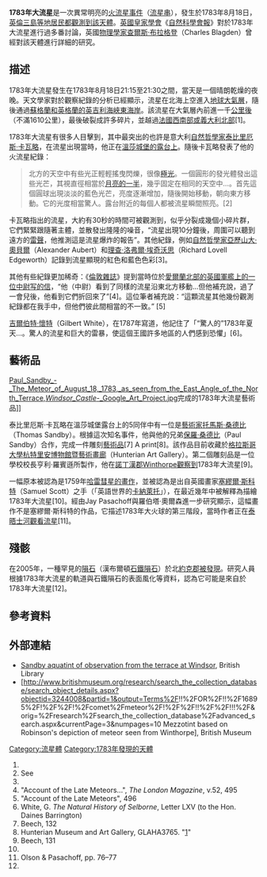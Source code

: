 **1783年大流星**是一次異常明亮的[火流星事件](../Page/火流星.md "wikilink")（[流星串](../Page/流星串.md "wikilink")），發生於1783年8月18日，[英倫三島等地居民都觀測到該](https://zh.wikipedia.org/wiki/英倫三島 "wikilink")[天體](../Page/天體.md "wikilink")。[英國皇家學會](https://zh.wikipedia.org/wiki/英國皇家學會 "wikilink")《[自然科學會報](https://zh.wikipedia.org/wiki/自然科學會報 "wikilink")》對於1783年大流星進行過多番討論，英國[物理學家](https://zh.wikipedia.org/wiki/物理學家 "wikilink")[查爾斯·布拉格登](https://zh.wikipedia.org/wiki/查爾斯·布拉格登 "wikilink")（Charles
Blagden）曾經對該天體進行詳細的研究。

## 描述

1783年大流星發生在1783年8月18日21:15至21:30之間，當天是一個晴朗乾燥的夜晚。天文學家對於觀察紀錄的分析已經顯示，流星在北海上空進入[地球](../Page/地球.md "wikilink")[大氣層](https://zh.wikipedia.org/wiki/大氣層 "wikilink")，隨後通過[蘇格蘭和](../Page/蘇格蘭.md "wikilink")[英格蘭的](https://zh.wikipedia.org/wiki/英格蘭 "wikilink")[英吉利海峽東海岸](https://zh.wikipedia.org/wiki/英吉利海峽 "wikilink")。該流星在大氣層內前進一千[公里後](../Page/公里.md "wikilink")（不滿1610公里），最後破裂成許多碎片，並越過[法國西南部或](https://zh.wikipedia.org/wiki/法國 "wikilink")[義大利北部](https://zh.wikipedia.org/wiki/義大利 "wikilink")\[1\]。

1783年大流星有很多人目擊到，其中最突出的也許是意大利[自然哲學家](https://zh.wikipedia.org/wiki/自然哲學 "wikilink")[泰比里厄斯·卡瓦略](https://zh.wikipedia.org/wiki/泰比里厄斯·卡瓦略 "wikilink")，在流星出現當時，他正在[溫莎城堡的露台上](../Page/溫莎城堡.md "wikilink")。隨後卡瓦略發表了他的火流星紀錄：

> 北方的天空中有些光正輕輕搖曳閃爍，很像[極光](https://zh.wikipedia.org/wiki/極光 "wikilink")。一個圓形的發光體發出這些光芒，其視直徑相當於[月亮的一半](https://zh.wikipedia.org/wiki/月亮 "wikilink")，幾乎固定在相同的天空中...。首先這個圓球出現淡淡的藍色光芒，亮度逐漸增加，隨後開始移動，朝向東方移動。它的光度相當驚人。露台附近的每個人都被流星瞬間照亮。\[2\]

卡瓦略指出的流星，大約有30秒的時間可被觀測到，似乎分裂成幾個小碎片群，它們緊緊跟隨著主體，並散發出隆隆的噪音，“流星出現10分鐘後，周圍可以聽到遠方的[雷聲](../Page/雷.md "wikilink")，他推測這是流星爆炸的報告”。其他紀錄，例如[自然哲學家](https://zh.wikipedia.org/wiki/自然哲學 "wikilink")[亞歷山大·奧貝爾](https://zh.wikipedia.org/wiki/亞歷山大·奧貝爾 "wikilink")（Alexander
Aubert）和[理查·洛弗爾·埃奇沃思](https://zh.wikipedia.org/wiki/理查·洛弗爾·埃奇沃思 "wikilink")（Richard
Lovell Edgeworth）記錄到流星顯現的紅色和藍色色彩\[3\]。

其他有些紀錄更加稀奇：《[倫敦雜誌](https://zh.wikipedia.org/wiki/倫敦雜誌 "wikilink")》提到當時位於[愛爾蘭北部的](https://zh.wikipedia.org/wiki/愛爾蘭 "wikilink")[英國](https://zh.wikipedia.org/wiki/英國 "wikilink")[軍艦上的一位中尉写的信](https://zh.wikipedia.org/wiki/軍艦 "wikilink")，“他（中尉）看到了同樣的流星沿東北方移動...但他補充說，過了一會兒後，他看到它們折回來了”\[4\]。這位筆者補充說：“這顆流星其他幾份觀測紀錄都在我手中，但他們彼此間相當的不一致。”
\[5\]

[吉爾伯特·懷特](https://zh.wikipedia.org/wiki/吉爾伯特·懷特 "wikilink")（Gilbert
White），在1787年寫道，他記住了「“驚人的”1783年夏天...。驚人的流星和巨大的雷暴，使這個王國許多地區的人們感到恐懼」\[6\]。

## 藝術品

[Paul_Sandby_-_The_Meteor_of_August_18,_1783,_as_seen_from_the_East_Angle_of_the_North_Terrace,_Windsor_Castle_-_Google_Art_Project.jpg](https://zh.wikipedia.org/wiki/File:Paul_Sandby_-_The_Meteor_of_August_18,_1783,_as_seen_from_the_East_Angle_of_the_North_Terrace,_Windsor_Castle_-_Google_Art_Project.jpg "fig:Paul_Sandby_-_The_Meteor_of_August_18,_1783,_as_seen_from_the_East_Angle_of_the_North_Terrace,_Windsor_Castle_-_Google_Art_Project.jpg")完成的1783年大流星藝術品\]\]

泰比里厄斯·卡瓦略在溫莎城堡露台上的5同伴中有一位是[藝術家](https://zh.wikipedia.org/wiki/藝術家 "wikilink")[托馬斯·桑德比](https://zh.wikipedia.org/wiki/托馬斯·桑德比 "wikilink")（Thomas
Sandby）。根據這次知名事件，他與他的兄弟[保羅·桑德比](https://zh.wikipedia.org/wiki/保羅·桑德比 "wikilink")（Paul
Sandby）合作，完成一件雕刻[藝術品](https://zh.wikipedia.org/wiki/藝術品 "wikilink")\[7\]
A
print\[8\]。該作品目前收藏於[格拉斯哥大學](../Page/格拉斯哥大學.md "wikilink")[杭特里安博物館暨藝術畫廊](https://zh.wikipedia.org/wiki/杭特里安博物館暨藝術畫廊 "wikilink")（Hunterian
Art
Gallery）。第二個雕刻品是一位學校校長亨利·羅賓遜所製作，他在[諾丁漢郡Winthorpe觀察到](../Page/諾丁漢郡.md "wikilink")1783年大流星\[9\]。

一幅原本被認為是1759年[哈雷彗星的畫作](../Page/哈雷彗星.md "wikilink")，並被認為是出自英國畫家[塞繆爾·斯科特](https://zh.wikipedia.org/wiki/塞繆爾·斯科特 "wikilink")（Samuel
Scott）之手（「英語世界的[卡納萊托](https://zh.wikipedia.org/wiki/卡納萊托 "wikilink")」），在最近幾年中被解釋為描繪1783年大流星\[10\]。經由Jay
Pasachoff與羅伯塔·奧爾森進一步研究顯示，這幅畫作不是塞繆爾·斯科特的作品，它描述1783年大火球的第三階段，當時作者正在[泰晤士河觀看流星](../Page/泰晤士河.md "wikilink")\[11\]。

## 殘骸

在2005年，一種罕見的[隕石](../Page/隕石.md "wikilink")（漢布爾頓[石鐵隕石](../Page/石鐵隕石.md "wikilink")）於北[約克郡被發現](../Page/約克郡.md "wikilink")。研究人員根據1783年大流星的軌道與石鐵隕石的表面風化等資料，認為它可能是來自於1783年大流星\[12\]。

## 參考資料

## 外部連結

  - [Sandby aquatint of observation from the terrace at
    Windsor](http://www.bl.uk/onlinegallery/onlineex/kinggeorge/t/largeimage77751.html),
    British Library
  - \[<http://www.britishmuseum.org/research/search_the_collection_database/search_object_details.aspx?objectid=3244008&partid=1&output=Terms%2F>\!\!%2FOR%2F\!\!%2F16895%2F\!%2F%2F\!%2Fcomet%2Fmeteor%2F\!%2F%2F\!\!%2F%2F\!\!\!%2F\&orig=%2Fresearch%2Fsearch_the_collection_database%2Fadvanced_search.aspx\&currentPage=3\&numpages=10
    Mezzotint based on Robinson's depiction of meteor seen from
    Winthorpe\], British Museum

[Category:流星體](https://zh.wikipedia.org/wiki/Category:流星體 "wikilink")
[Category:1783年發現的天體](https://zh.wikipedia.org/wiki/Category:1783年發現的天體 "wikilink")

1.
2.  See
3.
4.  "Account of the Late Meteors...", *The London Magazine*, v.52, 495
5.  "Account of the Late Meteors", 496
6.  White, G. *The Natural History of Selborne*, Letter LXV (to the Hon.
    Daines Barrington)
7.  Beech, 132
8.  Hunterian Museum and Art Gallery, GLAHA3765.
    "[1](http://www.huntsearch.gla.ac.uk/cgi-bin/foxweb/huntsearch/DetailedResults.fwx?collection=all&SearchTerm=3765&mdaCode=GLAHA&reqMethod=Link)"
9.  Beech, 131
10.
11. Olson & Pasachoff, pp. 76–77
12.